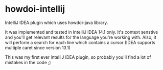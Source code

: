 # howdoi-intellij
IntelliJ IDEA plugin which uses howdoi-java library.

It was implemented and tested in IntelliJ IDEA 14.1 only.
It's context senstive and you'll get relevant results for the language you're
working with. Also, it will perform a search for each line which contains a
cursor (IDEA supports multiple caret since version 13.1)

This was my first ever IntelliJ IDEA plugin, so probably you'll find a lot of mistakes in the code ;)
